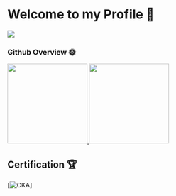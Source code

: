 # Welcome to my Profile 👋
![](https://komarev.com/ghpvc/?username=Sucran&color=green)

### Github Overview 🌞

<a href="https://github.com/anuraghazra/github-readme-stats">
  <img height="180em" src="https://github-readme-stats.vercel.app/api?username=Sucran&count_private=true&show_icons=true&theme=buefy&bg_color=40,FFFFFF,DDDDFF" />
  <img height="180em" src="https://github-readme-stats.vercel.app/api/top-langs/?username=Sucran&hide=html,javascript,CSS,jupyter%20notebook&bg_color=40,FFFFFF,EEEEFF&layout=compact" />
</a>

## Certification 🏆

<!-- 请将下面的链接替换为您的 CKA 认证验证链接 -->
[![CKA](https://img.shields.io/badge/Certified%20Kubernetes%20Administrator-326CE5?style=for-the-badge&logo=kubernetes&logoColor=white)]






